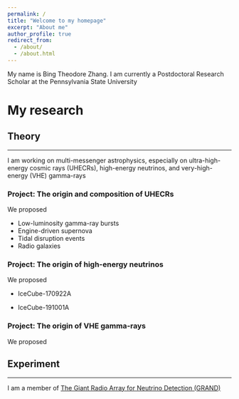 ```yaml
---
permalink: /
title: "Welcome to my homepage"
excerpt: "About me"
author_profile: true
redirect_from: 
  - /about/
  - /about.html
---
```



My name is Bing Theodore Zhang. I am currently a Postdoctoral Research Scholar at the Pennsylvania State University

My research 
======

## Theory
------
I am working on multi-messenger astrophysics, especially on ultra-high-energy cosmic rays (UHECRs), high-energy neutrinos, and very-high-energy (VHE) gamma-rays

### Project: The origin and composition of UHECRs 
We proposed 

* Low-luminosity gamma-ray bursts
* Engine-driven supernova
* Tidal disruption events
* Radio galaxies

### Project: The origin of high-energy neutrinos 
We proposed 

* IceCube-170922A

* IceCube-191001A

### Project: The origin of VHE gamma-rays
We proposed 

## Experiment
------
I am a member of [The Giant Radio Array for Neutrino Detection (GRAND)](https://grand.cnrs.fr)
